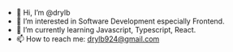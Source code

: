 - 👋 Hi, I’m @drylb
- 👀 I’m interested in Software Development especially Frontend.
- 🌱 I’m currently learning Javascript, Typescript, React.
- 📫 How to reach me: drylb924@gmail.com

<!---
drylb/drylb is a ✨ special ✨ repository because its `README.md` (this file) appears on your GitHub profile.
You can click the Preview link to take a look at your changes.
--->
